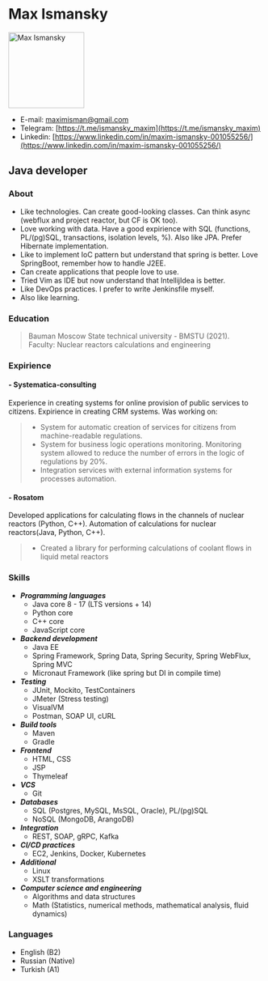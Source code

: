 # Max Ismansky

<img src="https://media.licdn.com/dms/image/D4D03AQEF5qjwRJc2SA/profile-displayphoto-shrink_100_100/0/1670680083046?e=1680134400&v=beta&t=g4PDcZKG0dIxaCnUDEriU8jvD_AGUGCqyyAcT8JvxV8" alt="Max Ismansky" width="150"/>

- E-mail: [maximisman@gmail.com](maximisman@gmail.com)
- Telegram: [https://t.me/ismansky_maxim](https://t.me/ismansky_maxim)
- Linkedin: [https://www.linkedin.com/in/maxim-ismansky-001055256/](https://www.linkedin.com/in/maxim-ismansky-001055256/)

## Java developer
### About

* Like technologies. Can create good-looking classes. Can think async (webflux and project reactor, but CF is OK too).  
*  Love working with data.
   Have a good expirience with SQL (functions, PL/(pg)SQL, transactions, isolation levels, %).
   Also like JPA. Prefer Hibernate implementation.
* Like to implement IoC pattern but understand that spring is better. Love SpringBoot,
  remember how to handle J2EE.
* Can create applications that people love to use.
* Tried Vim as IDE but now understand that IntellijIdea is better.
* Like DevOps practices. I prefer to write Jenkinsfile myself.
* Also like learning.

### Education

> Bauman Moscow State technical university - BMSTU (2021).  
> Faculty: Nuclear reactors calculations and engineering

### Expirience

#### - Systematica-consulting
Experience in creating systems for online provision of public services to citizens.
Expirience in creating CRM systems. Was working on:
> - System for automatic creation of services for citizens from machine-readable regulations.
> - System for business logic operations monitoring. Monitoring system allowed to reduce the number of errors in the logic of regulations by 20%.
> - Integration services with external information systems for processes automation.

#### - Rosatom

Developed applications for calculating flows in the channels of nuclear reactors (Python, C++).
Automation of calculations for nuclear reactors(Java, Python, C++).
> - Created a library for performing calculations of coolant flows in liquid metal reactors

### Skills
  
- __*Programming languages*__
  - Java core 8 - 17 (LTS versions + 14)
  - Python core
  - C++ core
  - JavaScript core
- __*Backend development*__
  - Java EE
  - Spring Framework, Spring Data, Spring Security, Spring WebFlux, Spring MVC
  - Micronaut Framework (like spring but DI in compile time)
- __*Testing*__
  - JUnit, Mockito, TestContainers
  - JMeter (Stress testing)
  - VisualVM
  - Postman, SOAP UI, cURL
- __*Build tools*__
  - Maven
  - Gradle
- __*Frontend*__
  - HTML, CSS
  - JSP
  - Thymeleaf
- __*VCS*__
  - Git
- __*Databases*__
  - SQL (Postgres, MySQL, MsSQL, Oracle), PL/(pg)SQL
  - NoSQL (MongoDB, ArangoDB)
- __*Integration*__
  - REST, SOAP, gRPC, Kafka
- __*CI/CD practices*__
  - EC2, Jenkins, Docker, Kubernetes
- __*Additional*__
  - Linux
  - XSLT transformations
- __*Computer science and engineering*__
  - Algorithms and data structures
  - Math (Statistics, numerical methods, mathematical analysis, fluid dynamics)

### Languages

- English (B2)
- Russian (Native)
-  Turkish (A1)